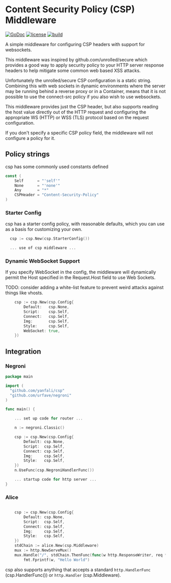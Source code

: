# Content Security Policy (CSP) Middleware

[![GoDoc](https://godoc.org/github.com/awakenetworks/csp?status.svg)](http://godoc.org/github.com/awakenetworks/csp) [![license](http://img.shields.io/badge/license-Apache-red.svg?style=flat)](https://raw.githubusercontent.com/awakenetworks/csp/master/LICENSE) [![build](https://img.shields.io/travis/awakenetworks/csp.svg?style=flat)](https://travis-ci.org/awakenetworks/csp)

A simple middleware for configuring CSP headers with support for websockets.

This middleware was inspired by github.com/unrolled/secure which
provides a good way to apply security policy to your HTTP server
response headers to help mitigate some common web based XSS attacks.

Unfortunately the unrolled/secure CSP configuration is a static
string. Combining this with web sockets in dynamic environments
where the server may be running behind a reverse proxy or in a
Container, means that it is not possible to use the connect-src
policy if you also wish to use websockets.

This middleware provides just the CSP header, but also supports
reading the host value directly out of the HTTP request and configuring
the appropriate WS (HTTP) or WSS (TLS) protocol based on the request
configuration.

If you don't specify a specific CSP policy field, the middleware
will not configure a policy for it.

## Policy strings

csp has some commonly used constants defined

```go
const (
	Self      = "'self'"
	None      = "'none'"
	Any       = "*"
	CSPHeader = "Content-Security-Policy"
)
```

### Starter Config

csp has a starter config policy, with reasonable defaults, which
you can use as a basis for customizing your own.

```go
  csp := csp.New(csp.StarterConfig())

  ... use of csp middleware ...
```

### Dynamic WebSocket Support

If you specify WebSocket in the config, the middleware will dynamically
permit the Host specified in the Request.Host field to use Web Sockets.

TODO: consider adding a white-list feature to prevent weird attacks
against things like vhosts.

```go
	csp := csp.New(csp.Config{
		Default:   csp.None,
		Script:    csp.Self,
		Connect:   csp.Self,
		Img:       csp.Self,
		Style:     csp.Self,
		WebSocket: true,
	})
```

## Integration

### Negroni
```go
package main

import (
  "github.com/yanfali/csp"
  "github.com/urfave/negroni"
)

func main() {

    ... set up code for router ...

	n := negroni.Classic()

	csp := csp.New(csp.Config{
		Default: csp.None,
		Script:  csp.Self,
		Connect: csp.Self,
		Img:     csp.Self,
		Style:   csp.Self,
	})
	n.UseFunc(csp.NegroniHandlerFunc())

	... startup code for http server ...
}

```

### Alice
```go

	csp := csp.New(csp.Config{
		Default: csp.None,
		Script:  csp.Self,
		Connect: csp.Self,
		Img:     csp.Self,
		Style:   csp.Self,
	})
  	stdChain := alice.New(csp.Middleware)
	mux := http.NewServeMux()
	mux.Handle("/", stdChain.ThenFunc(func(w http.ResponseWriter, req *http.Request) {
		fmt.Fprintf(w, "Hello World")

```

csp also supports anything that accepts a standard `http.HandlerFunc`
(csp.HandlerFunc()) or `http.Handler` (csp.Middleware).
